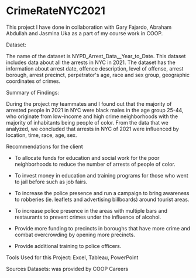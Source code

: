 # CrimeRateNYC2021

This project I have done in collaboration with Gary Fajardo, Abraham Abdullah and Jasmina Uka as a part of my course work in COOP. 


Dataset: 

The name of the dataset is NYPD_Arrest_Data__Year_to_Date. This dataset includes data about all the arrests in NYC in 2021. The dataset has the information about arrest date, offence description, level of offense, arrest borough, arrest precinct, perpetrator's age, race and sex group, geographic coordinates of crimes. 

  

Summary of Findings: 

During the project my teammates and I found out that the majority of arrested people in 2021 in NYC were black males in the age group 25-44, who originate from low-income and high crime neighborhoods with the majority of inhabitants being people of color. From the data that we analyzed, we concluded that arrests in NYC of 2021 were influenced by location, time, race, age, sex.   


Recommendations for the client  

- To allocate funds for education and social work for the poor neighborhoods to reduce the number of arrests of people of color. 

- To invest money in education and training programs for those who went to jail before such as job fairs. 

- To increase the police presence and run a campaign to bring awareness to robberies (ie. leaflets and advertising billboards) around tourist areas. 

- To increase police presence in the areas with multiple bars and restaurants to prevent crimes under the influence of alcohol. 

- Provide more funding to precincts in boroughs that have more crime and combat overcrowding by opening more precincts. 

- Provide additional training to police officers. 

  
Tools Used for this Project: Excel, Tableau, PowerPoint  

Sources Datasets: was provided by COOP Careers 
